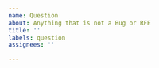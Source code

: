 ```yaml
---
name: Question
about: Anything that is not a Bug or RFE
title: ''
labels: question
assignees: ''

---
```



